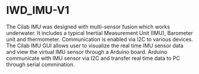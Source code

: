 # IWD_IMU-V1
The Cilab IMU was designed with multi-sensor fusion which works underwater. 
It includes a typical Inertial Measurement Unit (IMU), Barometer unit and thermometer. Communication is enabled via I2C to various devices. 
The Cilab IMU GUI allows user to visualize the real time IMU sensor data and view the virtual IMU sensor through a Arduino board.
Arduino communicate with IMU sensor via I2C and transfer real time data to PC through serial commination.
